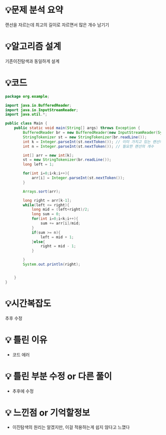 # 💡**문제 분석 요약**

랜선을 자르는데 최고의 길이로 자르면서 많은 개수 남기기

# 💡**알고리즘 설계**

기존이진탐색과 동일하게 설계

# 💡코드

```java
package org.example;

import java.io.BufferedReader;
import java.io.InputStreamReader;
import java.util.*;

public class Main {
    public static void main(String[] args) throws Exception {
        BufferedReader br = new BufferedReader(new InputStreamReader(System.in));
        StringTokenizer st = new StringTokenizer(br.readLine());
        int k = Integer.parseInt(st.nextToken()); // 이미 가지고 있는 랜선의 수
        int n = Integer.parseInt(st.nextToken()); // 필요한 랜선의 개수

        int[] arr = new int[k];
        st = new StringTokenizer(br.readLine());
        long left = 1;

        for(int i=0;i<k;i++){
            arr[i] = Integer.parseInt(st.nextToken());
        }

        Arrays.sort(arr);

        long right = arr[k-1];
        while(left <= right){
            long mid = (left+right)/2;
            long sum = 0;
            for(int i=0;i<k;i++){
                sum += arr[i]/mid;
            }
            if(sum >= n){
                left = mid + 1;
            }else{
                right = mid - 1;
            }

        }
        System.out.println(right);


    }
}
```

# 💡시간복잡도

추후 수정

# 💡 틀린 이유

- 코드 에러

# 💡 틀린 부분 수정 or 다른 풀이

- 추후에 수정

# 💡 느낀점 or 기억할정보
- 이진탐색의 원리는 알겠지만, 이걸 적용하는게 쉽지 않다고 느꼈다
